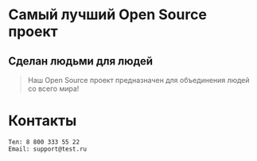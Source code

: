 # Самый лучший Open Source проект

## Сделан людьми для людей

> Наш Open Source проект предназначен для объединения людей со всего мира!

# Контакты
    Тел: 8 800 333 55 22
    Email: support@test.ru
